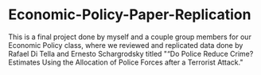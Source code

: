 # Economic-Policy-Paper-Replication

This is a final project done by myself and a couple group members for our Economic Policy class, where we reviewed and replicated data done by Rafael Di Tella and Ernesto Schargrodsky titled "“Do Police Reduce Crime? Estimates Using the Allocation of Police Forces after a Terrorist Attack."
